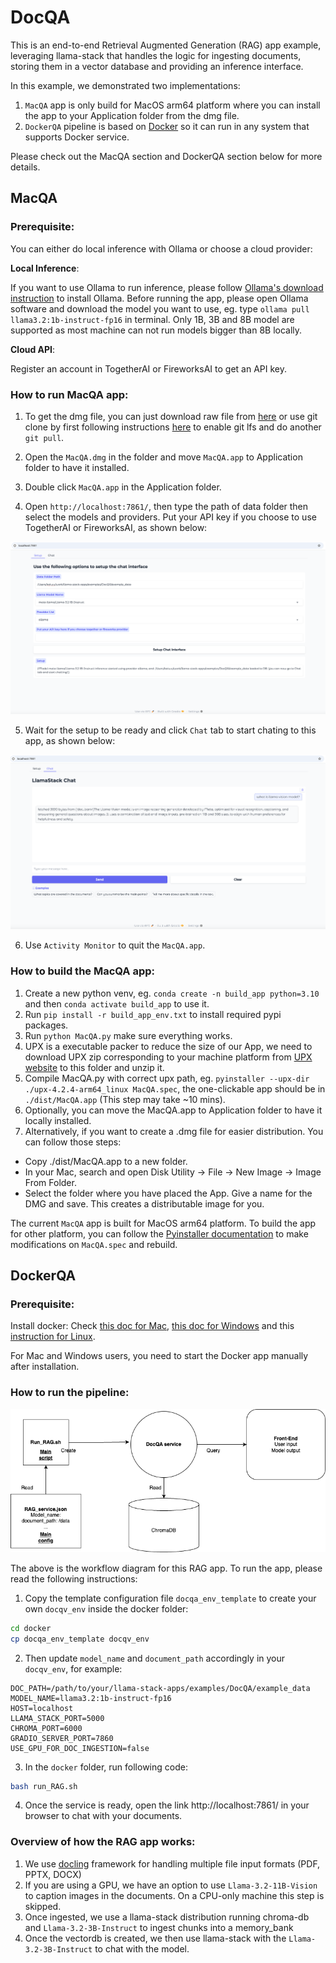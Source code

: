 # DocQA

This is an end-to-end Retrieval Augmented Generation (RAG) app example, leveraging llama-stack that handles the logic for ingesting documents, storing them in a vector database and providing an inference interface.

In this example, we demonstrated two implementations:

1. `MacQA` app is only build for MacOS arm64 platform where you can install the app to your Application folder from the dmg file.
2. `DockerQA` pipeline is based on [Docker](https://www.docker.com/) so it can run in any system that supports Docker service.

Please check out the MacQA section and DockerQA section below for more details.

## MacQA

### Prerequisite:

You can either do local inference with Ollama or choose a cloud provider:

**Local Inference**:

If you want to use Ollama to run inference, please follow [Ollama's download instruction](https://ollama.com/download) to install Ollama.  Before running the app, please open Ollama software and download the model you want to use, eg. type `ollama pull llama3.2:1b-instruct-fp16` in terminal. Only 1B, 3B and 8B model are supported as most machine can not run models bigger than 8B locally.

**Cloud API**:

Register an account in TogetherAI or FireworksAI to get an API key.

### How to run MacQA app:

1. To get the dmg file, you can just download raw file from [here](https://github.com/meta-llama/llama-stack-apps/blob/mac-rag/examples/DocQA/MacQA.dmg) or use git clone by first following instructions [here](https://docs.github.com/en/repositories/working-with-files/managing-large-files/installing-git-large-file-storage) to enable git lfs and do another `git pull`.
2. Open the `MacQA.dmg` in the folder and move `MacQA.app` to Application folder to have it installed.

3. Double click `MacQA.app` in the Application folder.
4. Open `http://localhost:7861/`, then type the path of data folder then select the models and providers. Put your API key if you choose to use TogetherAI or FireworksAI, as shown below:

![Setup](./data/assets/MacQA_setup.png)

5. Wait for the setup to be ready and click `Chat` tab to start chating to this app, as shown below:

![Chat](./data/assets/MacQA_chat.png)

6. Use `Activity Monitor` to quit the `MacQA.app`.

### How to build the MacQA app:

1. Create a new python venv, eg. `conda create -n build_app python=3.10` and then `conda activate build_app` to use it.
2. Run `pip install -r build_app_env.txt` to install required pypi packages.
3. Run `python MacQA.py` make sure everything works.
4. UPX is a executable packer to reduce the size of our App, we need to download UPX zip corresponding to your machine platform from [UPX website](https://github.com/upx/upx/releases/) to this folder and unzip it.
5. Compile MacQA.py with correct upx path, eg. `pyinstaller --upx-dir ./upx-4.2.4-arm64_linux MacQA.spec`, the one-clickable app should be in `./dist/MacQA.app` (This step may take ~10 mins).
6. Optionally, you can move the MacQA.app to Application folder to have it locally installed.
7. Alternatively, if you want to create a .dmg file for easier distribution. You can follow those steps:

 - Copy ./dist/MacQA.app to a new folder.
 -  In your Mac, search and open Disk Utility -> File -> New Image -> Image From Folder.
 - Select the folder where you have placed the App. Give a name for the DMG and save. This creates a distributable image for you.

The current `MacQA` app is built for MacOS arm64 platform. To build the app for other platform, you can follow the [Pyinstaller documentation](https://pyinstaller.org/en/stable/usage.html#) to make modifications on `MacQA.spec` and rebuild.

## DockerQA

### Prerequisite:

Install docker: Check [this doc for Mac](https://docs.docker.com/desktop/setup/install/mac-install/), [this doc for Windows](https://docs.docker.com/desktop/setup/install/windows-install/) and this [instruction for Linux](https://docs.docker.com/engine/install/).

For Mac and Windows users, you need to start the Docker app manually after installation.

### How to run the pipeline:

![RAG_workflow](./data/assets/DockerQA.png)

The above is the workflow diagram for this RAG app. To run the app, please read the following instructions:

1. Copy the template configuration file `docqa_env_template` to create your own `docqv_env` inside the docker folder:

```bash
cd docker
cp docqa_env_template docqv_env
```

2. Then update `model_name` and `document_path` accordingly in your `docqv_env`, for example:

```
DOC_PATH=/path/to/your/llama-stack-apps/examples/DocQA/example_data
MODEL_NAME=llama3.2:1b-instruct-fp16
HOST=localhost
LLAMA_STACK_PORT=5000
CHROMA_PORT=6000
GRADIO_SERVER_PORT=7860
USE_GPU_FOR_DOC_INGESTION=false
```

3. In the `docker` folder, run following code:

```bash
bash run_RAG.sh
```

4.  Once the service is ready, open the link http://localhost:7861/ in your browser to chat with your documents.

### Overview of how the RAG app works:

1. We use [docling](https://github.com/DS4SD/docling) framework for handling multiple file input formats (PDF, PPTX, DOCX)
2. If you are using a GPU, we have an option to use `Llama-3.2-11B-Vision` to caption images in the documents. On a CPU-only machine this step is skipped.
3. Once ingested, we use a llama-stack distribution running chroma-db and `Llama-3.2-3B-Instruct` to ingest chunks into a memory_bank
4. Once the vectordb is created, we then use llama-stack with the `Llama-3.2-3B-Instruct` to chat with the model.
